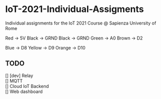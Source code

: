 # IoT-2021-Individual-Assigments
Individual assignments for the IoT 2021 Course @ Sapienza University of Rome

Red -> 5V
Black -> GRND
Black -> GRND
Green -> A0 
Brown -> D2

Blue -> D8
Yellow -> D9
Orange -> D10

## TODO
[] \[dev\] Relay  
[] MQTT  
[] Cloud IoT Backend  
[] Web dashboard  